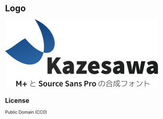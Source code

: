 # Logo

![Logo of Kazesawa Font](https://raw.githubusercontent.com/kazesawa/logo/master/kazesawa.png)

## License

Public Domain (CC0)
